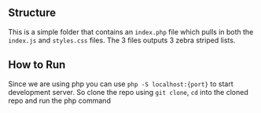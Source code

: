 ## Structure

This is a simple folder that contains an `index.php` file which pulls in both the `index.js` and `styles.css` files.
The 3 files outputs 3 zebra striped lists.

## How to Run

Since we are using php you can use `php -S localhost:{port}` to start development server.
So clone the repo using `git clone`, `cd` into the cloned repo and run the php command
